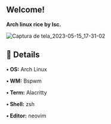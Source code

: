 ## Welcome!
**Arch linux rice by Isc.**

![Captura de tela_2023-05-15_17-31-02](https://github.com/star-isc/Dotfiles/assets/130581941/d56cf960-7357-401e-a461-d365c70a33de)

## 🌸 Details
**• OS:** Arch Linux 

**• WM:** Bspwm 

**• Term:** Alacritty 

**• Shell:** zsh 

**• Editor:** neovim

